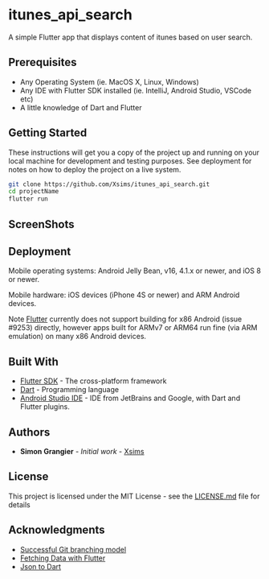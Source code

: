 # itunes_api_search

A simple Flutter app that displays content of itunes based on user search.

## Prerequisites

* Any Operating System (ie. MacOS X, Linux, Windows)
* Any IDE with Flutter SDK installed (ie. IntelliJ, Android Studio, VSCode etc)
* A little knowledge of Dart and Flutter

## Getting Started

These instructions will get you a copy of the project up and running on your local machine for development and testing purposes. See deployment for notes on how to deploy the project on a live system.

```bash
git clone https://github.com/Xsims/itunes_api_search.git
cd projectName
flutter run
```

## ScreenShots


## Deployment

Mobile operating systems: Android Jelly Bean, v16, 4.1.x or newer, and iOS 8 or newer.

Mobile hardware: iOS devices (iPhone 4S or newer) and ARM Android devices.

Note [Flutter](https://flutter.io/faq/#what-devices-and-os-versions-does-flutter-run-on) currently does not support building for x86 Android (issue #9253) directly, however apps built for ARMv7 or ARM64 run fine (via ARM emulation) on many x86 Android devices.

## Built With

* [Flutter SDK](https://flutter.dev/docs/get-started/install) - The cross-platform framework
* [Dart](https://dart.dev/) - Programming language
* [Android Studio IDE](https://developer.android.com/studio/) - IDE from JetBrains and Google, with Dart and Flutter plugins.

## Authors

* **Simon Grangier** - *Initial work* - [Xsims](https://github.com/Xsims)

## License

This project is licensed under the MIT License - see the [LICENSE.md](LICENSE.md) file for details

## Acknowledgments

* [Successful Git branching model](https://nvie.com/posts/a-successful-git-branching-model/)
* [Fetching Data with Flutter](https://flutter.dev/docs/cookbook/networking/fetch-data)
* [Json to Dart](https://javiercbk.github.io/json_to_dart/)
